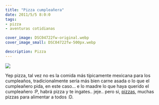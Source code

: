 ```yaml
---
title: "Pizza cumpleañera"
date: 2011/5/5 8:0:0
tags: 
- pizza
- aventuras cotidianas

cover_image: DSC04722fw-original.webp
cover_image_small: DSC04722fw-500px.webp

description: Pizza
---
```



[![](DSC04722fw)](DSC04722fw-original.webp)  
<!-- 

[![](DSC04731fw)](DSC04731fw-original.webp) 

-->

Yep pizza, tal vez no es la comida más típicamente mexicana para los cumpleaños, tradicionalmente sería más bien carne asada o lo que el cumpleañero pida, en este caso... e lo maadre lo que haya querido el cumpleañero :P, habrá pizza y te ingates.. jeje.. pero si, <a href="/2011/1/3/Pizza/">pizzas</a>, muchas pizzas para alimentar a todos :D.
